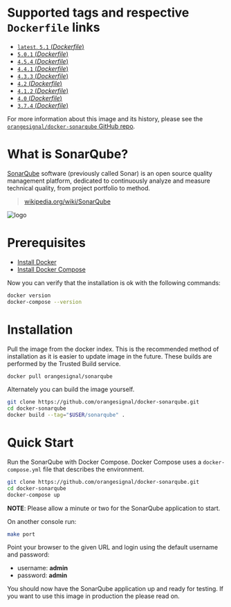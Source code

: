 # Supported tags and respective `Dockerfile` links

-	[`latest`, `5.1` (*Dockerfile*)](https://github.com/orangesignal/docker-sonarqube/blob/master/5.1/Dockerfile)
-	[`5.0.1` (*Dockerfile*)](https://github.com/orangesignal/docker-sonarqube/blob/master/5.0/Dockerfile)
-	[`4.5.4` (*Dockerfile*)](https://github.com/orangesignal/docker-sonarqube/blob/master/4.5/Dockerfile)
-	[`4.4.1` (*Dockerfile*)](https://github.com/orangesignal/docker-sonarqube/blob/master/4.4/Dockerfile)
-	[`4.3.3` (*Dockerfile*)](https://github.com/orangesignal/docker-sonarqube/blob/master/4.3/Dockerfile)
-	[`4.2` (*Dockerfile*)](https://github.com/orangesignal/docker-sonarqube/blob/master/4.2/Dockerfile)
-	[`4.1.2` (*Dockerfile*)](https://github.com/orangesignal/docker-sonarqube/blob/master/4.1/Dockerfile)
-	[`4.0` (*Dockerfile*)](https://github.com/orangesignal/docker-sonarqube/blob/master/4.0/Dockerfile)
-	[`3.7.4` (*Dockerfile*)](https://github.com/orangesignal/docker-sonarqube/blob/master/3.7/Dockerfile)

For more information about this image and its history, please see the [`orangesignal/docker-sonarqube` GitHub repo](https://github.com/orangesignal/docker-sonarqube/).

# What is SonarQube?

[SonarQube](http://www.sonarqube.org/) software (previously called Sonar) is an open source quality management platform, dedicated to continuously analyze and measure technical quality, from project portfolio to method.

> [wikipedia.org/wiki/SonarQube](http://en.wikipedia.org/wiki/SonarQube)

![logo](http://upload.wikimedia.org/wikipedia/commons/e/e6/Sonarqube-48x200.png)

# Prerequisites

* [Install Docker](http://docs.docker.com/installation/)
* [Install Docker Compose](http://docs.docker.com/compose/install/)

Now you can verify that the installation is ok with the following commands:

```bash
docker version
docker-compose --version
```

# Installation

Pull the image from the docker index. This is the recommended method of installation as it is easier to update image in the future. These builds are performed by the Trusted Build service.

```bash
docker pull orangesignal/sonarqube
```

Alternately you can build the image yourself.

```bash
git clone https://github.com/orangesignal/docker-sonarqube.git
cd docker-sonarqube
docker build --tag="$USER/sonarqube" .
```

# Quick Start

Run the SonarQube with Docker Compose. Docker Compose uses a `docker-compose.yml` file that describes the environment.

```bash
git clone https://github.com/orangesignal/docker-sonarqube.git
cd docker-sonarqube
docker-compose up
```

**NOTE**: Please allow a minute or two for the SonarQube application to start.

On another console run:

```bash
make port
```

Point your browser to the given URL and login using the default username and password:

* username: **admin**
* password: **admin**

You should now have the SonarQube application up and ready for testing. If you want to use this image in production the please read on.
